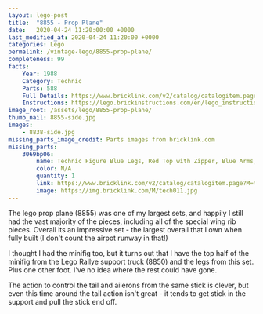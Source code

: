 ```yaml
---
layout: lego-post
title:  "8855 - Prop Plane"
date:   2020-04-24 11:20:00:00 +0000
last_modified_at: 2020-04-24 11:20:00 +0000
categories: Lego
permalink: /vintage-lego/8855-prop-plane/
completeness: 99
facts:
    Year: 1988
    Category: Technic
    Parts: 588
    Full Details: https://www.bricklink.com/v2/catalog/catalogitem.page?S=8855-1#T=I
    Instructions: https://lego.brickinstructions.com/en/lego_instructions/set/8855/Propeller_Plane
image_root: /assets/lego/8855-prop-plane/
thumb_nail: 8855-side.jpg
images:
    - 8838-side.jpg
missing_parts_image_credit: Parts images from bricklink.com
missing_parts:
    3069bp06: 
        name: Technic Figure Blue Legs, Red Top with Zipper, Blue Arms, Black Hair, White Helmet
        color: N/A
        quantity: 1
        link: https://www.bricklink.com/v2/catalog/catalogitem.page?M=tech011
        image: https://img.bricklink.com/M/tech011.jpg
---
```


The lego prop plane (8855) was one of my largest sets, and happily I still had the vast majority of the pieces, including all of the special wing rib pieces. Overall its an impressive set - the largest overall that I own when fully built (I don't count the airpot runway in that!)

I thought I had the minifig too, but it turns out that I have the top half of the minifig from the Lego Rallye support truck (8850) and the legs from this set. Plus one other foot. I've no idea where the rest could have gone.

The action to control the tail and ailerons from the same stick is clever, but even this time around the tail action isn't great - it tends to get stick in the support and pull the stick end off.
